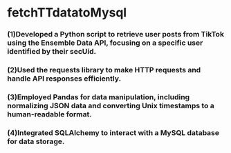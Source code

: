 # fetchTTdatatoMysql
### (1)Developed a Python script to retrieve user posts from TikTok using the Ensemble Data API, focusing on a specific user identified by their secUid.
### (2)Used the requests library to make HTTP requests and handle API responses efficiently.
### (3)Employed Pandas for data manipulation, including normalizing JSON data and converting Unix timestamps to a human-readable format.
### (4)Integrated SQLAlchemy to interact with a MySQL database for data storage.
